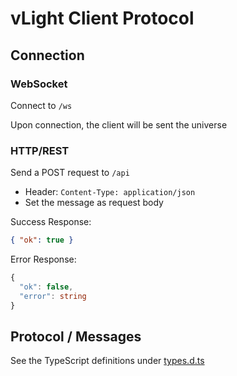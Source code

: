 # vLight Client Protocol

## Connection

### WebSocket

Connect to `/ws`

Upon connection, the client will be sent the universe

### HTTP/REST

Send a POST request to `/api`

- Header: `Content-Type: application/json`
- Set the message as request body

Success Response:

```json
{ "ok": true }
```

Error Response:

```ts
{
  "ok": false,
  "error": string
}
```

## Protocol / Messages

See the TypeScript definitions under [types.d.ts](./types.d.ts)
